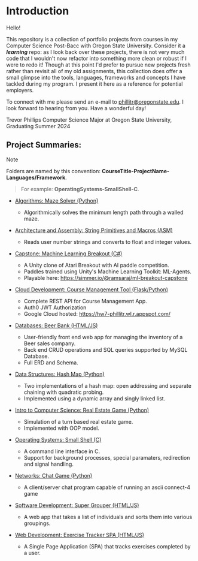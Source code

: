 # Introduction
Hello!

This repository is a collection of portfolio projects from courses in my Computer Science Post-Bacc with Oregon State University. Consider it a ***learning*** repo: as I look back over these projects, there is not very much code that I wouldn't now refactor into something more clean or robust if I were to redo it! Though at this point I'd prefer to pursue new projects fresh rather than revisit all of my old assignments, this collection does offer a small glimpse into the tools, languages, frameworks and concepts I have tackled during my program. I present it here as a reference for potential employers.

To connect with me please send an e-mail to [phillitr@oregonstate.edu](mailto:phillitr@oregonstate.edu). I look forward to hearing from you. Have a wonderful day!

Trevor Phillips
Computer Science Major at Oregon State University, Graduating Summer 2024

## Project Summaries:
> [!NOTE]
> Folders are named by this convention: **CourseTitle-ProjectName-Languages/Framework**. 

> For example: **OperatingSystems-SmallShell-C**.
 
- [Algorithms: Maze Solver (Python)](<Algorithms-MazeSolver-Python>)
    - Algorithmically solves the minimum length path through a walled maze.

- [Architecture and Assembly: String Primitives and Macros (ASM)](<Architecture-StringPrimitivesMacros-ASM>)
    - Reads user number strings and converts to float and integer values.

- [Capstone: Machine Learning Breakout (C#)](<Capstone-MachineLearningBreakout-CSharp>)
    - A Unity clone of Atari Breakout with AI paddle competition.
    - Paddles trained using Unity's Machine Learning Toolkit: ML-Agents.
    - Playable here: https://simmer.io/@ramsaraj/ml-breakout-capstone

- [Cloud Development: Course Management Tool (Flask/Python)](<CloudDevelopment-CourseManagementTool-Flask&Python>)
    - Complete REST API for Course Management App.
    - Auth0 JWT Authorization
    - Google Cloud hosted: https://hw7-phillitr.wl.r.appspot.com/

- [Databases: Beer Bank (HTML/JS)](<Databases-BeerBank-NodeJS&HTML>)
    - User-friendly front end web app for managing the inventory of a Beer sales company.
    - Back end CRUD operations and SQL queries supported by MySQL Database.
    - Full ERD and Schema.

- [Data Structures: Hash Map (Python)](<DataStructures-HashMap-Python>)
    - Two implementations of a hash map: open addressing and separate chaining with quadratic probing.
    - Implemented using a dynamic array and singly linked list.

- [Intro to Computer Science: Real Estate Game (Python)](<IntroCS-RealEstateGame-Python>)
    - Simulation of a turn based real estate game.
    - Implemented with OOP model.

- [Operating Systems: Small Shell (C)](<OperatingSystems-SmallShell-C>)
    - A command line interface in C.
    - Support for background processes, special paramaters, redirection and signal handling.

- [Networks: Chat Game (Python)](<Networks-ChatGame-Python>)
    - A client/server chat program capable of running an ascii connect-4 game 

- [Software Development: Super Grouper (HTML/JS)](<SoftwareDevelopment-SuperGrouper-NodeJS&HTML>)
    - A web app that takes a list of individuals and sorts them into various groupings.

- [Web Development: Exercise Tracker SPA (HTML/JS)](<WebDevelopment-ExerciseTrackerSPA-NodeJS&HTML>)
    - A Single Page Application (SPA) that tracks exercises completed by a user.